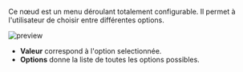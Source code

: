 Ce nœud est un menu déroulant totalement configurable. Il permet à l'utilisateur de choisir entre différentes options.

![preview](/documentation/nodes/dropdown/preview.gif)

-   **Valeur** correspond à l'option selectionnée.
-   **Options** donne la liste de toutes les options possibles.
